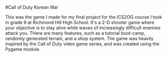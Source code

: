 #Call of Duty Korean War

This was the game I made for my final project for the ICS2OG course I took in grade 9 at Richmond Hill High School. It's a 2-D shooter game where your objective is to stay alive while waves of increasingly difficult enemies attack you. THere are many features, such as a tutorial boot-camp, randomly generated terrain, and a shop system. The game was heavily inspired by the Call of Duty video game series, and was created using the Pygame module.
